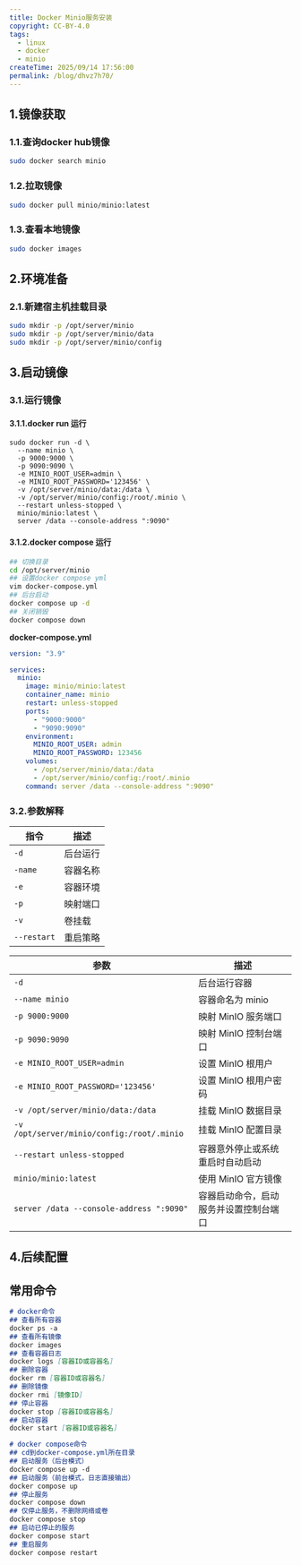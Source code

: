 ```yaml
---
title: Docker Minio服务安装
copyright: CC-BY-4.0
tags:
  - linux
  - docker
  - minio
createTime: 2025/09/14 17:56:00
permalink: /blog/dhvz7h70/
---
```


## 1.镜像获取

### 1.1.查询docker hub镜像

```bash
sudo docker search minio
```

### 1.2.拉取镜像

```bash
sudo docker pull minio/minio:latest
```

### 1.3.查看本地镜像

```bash
sudo docker images
```

## 2.环境准备
### 2.1.新建宿主机挂载目录

```bash
sudo mkdir -p /opt/server/minio
sudo mkdir -p /opt/server/minio/data
sudo mkdir -p /opt/server/minio/config
```

## 3.启动镜像

### 3.1.运行镜像
#### 3.1.1.docker run 运行

```shell
sudo docker run -d \
  --name minio \
  -p 9000:9000 \
  -p 9090:9090 \
  -e MINIO_ROOT_USER=admin \
  -e MINIO_ROOT_PASSWORD='123456' \
  -v /opt/server/minio/data:/data \
  -v /opt/server/minio/config:/root/.minio \
  --restart unless-stopped \
  minio/minio:latest \
  server /data --console-address ":9090"
```
#### 3.1.2.docker compose 运行

```bash
## 切换目录
cd /opt/server/minio
## 设置docker compose yml
vim docker-compose.yml
## 后台启动
docker compose up -d
## 关闭销毁
docker compose down
```

**docker-compose.yml**

```yaml
version: "3.9"

services:
  minio:
    image: minio/minio:latest
    container_name: minio
    restart: unless-stopped
    ports:
      - "9000:9000"
      - "9090:9090"
    environment:
      MINIO_ROOT_USER: admin
      MINIO_ROOT_PASSWORD: 123456
    volumes:
      - /opt/server/minio/data:/data
      - /opt/server/minio/config:/root/.minio
    command: server /data --console-address ":9090"
```

### 3.2.参数解释

| 指令        | 描述     |
| ----------- | -------- |
| `-d`        | 后台运行 |
| `-name`     | 容器名称 |
| `-e`        | 容器环境 |
| `-p`        | 映射端口 |
| `-v`        | 卷挂载   |
| `--restart` | 重启策略 |

| 参数                                       | 描述                                   |
| ------------------------------------------ | -------------------------------------- |
| `-d`                                       | 后台运行容器                           |
| `--name minio`                             | 容器命名为 minio                       |
| `-p 9000:9000`                             | 映射 MinIO 服务端口                    |
| `-p 9090:9090`                             | 映射 MinIO 控制台端口                  |
| `-e MINIO_ROOT_USER=admin`                 | 设置 MinIO 根用户                      |
| `-e MINIO_ROOT_PASSWORD='123456'`          | 设置 MinIO 根用户密码                  |
| `-v /opt/server/minio/data:/data`          | 挂载 MinIO 数据目录                    |
| `-v /opt/server/minio/config:/root/.minio` | 挂载 MinIO 配置目录                    |
| `--restart unless-stopped`                 | 容器意外停止或系统重启时自动启动       |
| `minio/minio:latest`                       | 使用 MinIO 官方镜像                    |
| `server /data --console-address ":9090"`   | 容器启动命令，启动服务并设置控制台端口 |

## 4.后续配置

## 常用命令

```markdown
# docker命令
## 查看所有容器
docker ps -a
## 查看所有镜像
docker images
## 查看容器日志
docker logs [容器ID或容器名]
## 删除容器
docker rm [容器ID或容器名]
## 删除镜像
docker rmi [镜像ID]
## 停止容器
docker stop [容器ID或容器名]
## 启动容器
docker start [容器ID或容器名]

# docker compose命令
## cd到docker-compose.yml所在目录
## 启动服务（后台模式）
docker compose up -d
## 启动服务（前台模式，日志直接输出）
docker compose up
## 停止服务
docker compose down
## 仅停止服务，不删除网络或卷
docker compose stop
## 启动已停止的服务
docker compose start
## 重启服务
docker compose restart
```

